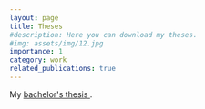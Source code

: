 ```yaml
---
layout: page
title: Theses
#description: Here you can download my theses.
#img: assets/img/12.jpg
importance: 1
category: work
related_publications: true
---
```


My [<ins> bachelor's thesis </ins>](assets/pdf/Demirdilek_BScThesis.pdf).
